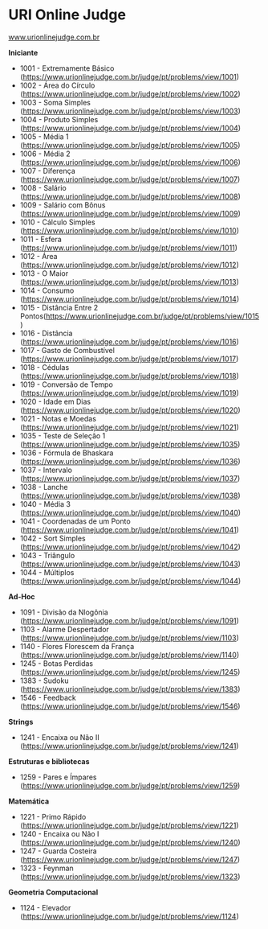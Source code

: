 URI Online Judge
=================================
www.urionlinejudge.com.br

<b>Iniciante</b>
- 1001 - Extremamente Básico (https://www.urionlinejudge.com.br/judge/pt/problems/view/1001)
- 1002 - Área do Círculo (https://www.urionlinejudge.com.br/judge/pt/problems/view/1002)
- 1003 - Soma Simples (https://www.urionlinejudge.com.br/judge/pt/problems/view/1003)
- 1004 - Produto Simples (https://www.urionlinejudge.com.br/judge/pt/problems/view/1004)
- 1005 - Média 1 (https://www.urionlinejudge.com.br/judge/pt/problems/view/1005)
- 1006 - Média 2 (https://www.urionlinejudge.com.br/judge/pt/problems/view/1006)
- 1007 - Diferença (https://www.urionlinejudge.com.br/judge/pt/problems/view/1007)
- 1008 - Salário (https://www.urionlinejudge.com.br/judge/pt/problems/view/1008)
- 1009 - Salário com Bônus (https://www.urionlinejudge.com.br/judge/pt/problems/view/1009)
- 1010 - Cálculo Simples (https://www.urionlinejudge.com.br/judge/pt/problems/view/1010)
- 1011 - Esfera (https://www.urionlinejudge.com.br/judge/pt/problems/view/1011)
- 1012 - Área (https://www.urionlinejudge.com.br/judge/pt/problems/view/1012)
- 1013 - O Maior (https://www.urionlinejudge.com.br/judge/pt/problems/view/1013)
- 1014 - Consumo (https://www.urionlinejudge.com.br/judge/pt/problems/view/1014)
- 1015 - Distância Entre 2 Pontos(https://www.urionlinejudge.com.br/judge/pt/problems/view/1015)
- 1016 - Distância (https://www.urionlinejudge.com.br/judge/pt/problems/view/1016)
- 1017 - Gasto de Combustível (https://www.urionlinejudge.com.br/judge/pt/problems/view/1017)
- 1018 - Cédulas (https://www.urionlinejudge.com.br/judge/pt/problems/view/1018)
- 1019 - Conversão de Tempo (https://www.urionlinejudge.com.br/judge/pt/problems/view/1019)
- 1020 - Idade em Dias (https://www.urionlinejudge.com.br/judge/pt/problems/view/1020)
- 1021 - Notas e Moedas (https://www.urionlinejudge.com.br/judge/pt/problems/view/1021)
- 1035 - Teste de Seleção 1 (https://www.urionlinejudge.com.br/judge/pt/problems/view/1035)
- 1036 - Fórmula de Bhaskara (https://www.urionlinejudge.com.br/judge/pt/problems/view/1036)
- 1037 - Intervalo (https://www.urionlinejudge.com.br/judge/pt/problems/view/1037)
- 1038 - Lanche (https://www.urionlinejudge.com.br/judge/pt/problems/view/1038)
- 1040 - Média 3 (https://www.urionlinejudge.com.br/judge/pt/problems/view/1040)
- 1041 - Coordenadas de um Ponto (https://www.urionlinejudge.com.br/judge/pt/problems/view/1041)
- 1042 - Sort Simples (https://www.urionlinejudge.com.br/judge/pt/problems/view/1042)
- 1043 - Triângulo (https://www.urionlinejudge.com.br/judge/pt/problems/view/1043)
- 1044 - Múltiplos (https://www.urionlinejudge.com.br/judge/pt/problems/view/1044)

<b>Ad-Hoc</b>
- 1091 - Divisão da Nlogônia (https://www.urionlinejudge.com.br/judge/pt/problems/view/1091)
- 1103 - Alarme Despertador (https://www.urionlinejudge.com.br/judge/pt/problems/view/1103)
- 1140 - Flores Florescem da França (https://www.urionlinejudge.com.br/judge/pt/problems/view/1140)
- 1245 - Botas Perdidas (https://www.urionlinejudge.com.br/judge/pt/problems/view/1245)
- 1383 - Sudoku (https://www.urionlinejudge.com.br/judge/pt/problems/view/1383)
- 1546 - Feedback (https://www.urionlinejudge.com.br/judge/pt/problems/view/1546)

<b>Strings</b>
- 1241 - Encaixa ou Não II (https://www.urionlinejudge.com.br/judge/pt/problems/view/1241)

<b>Estruturas e bibliotecas</b>
- 1259 - Pares e Ímpares (https://www.urionlinejudge.com.br/judge/pt/problems/view/1259)

<b>Matemática</b>
- 1221 - Primo Rápido (https://www.urionlinejudge.com.br/judge/pt/problems/view/1221)
- 1240 - Encaixa ou Não I (https://www.urionlinejudge.com.br/judge/pt/problems/view/1240)
- 1247 - Guarda Costeira (https://www.urionlinejudge.com.br/judge/pt/problems/view/1247)
- 1323 - Feynman (https://www.urionlinejudge.com.br/judge/pt/problems/view/1323)

<b>Geometria Computacional</b>
- 1124 - Elevador (https://www.urionlinejudge.com.br/judge/pt/problems/view/1124)